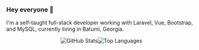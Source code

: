 ### Hey everyone 👋
I'm a self-taught full-stack developer working with Laravel, Vue, Bootstrap, and MySQL, currently living in Batumi, Georgia.

<div style="display: flex; align-items: center; justify-content: center; flex-wrap: wrap;">
  <a>
    <img align="top" src="https://github-readme-stats.vercel.app/api?username=Kajaia&show_icons=true&theme=dark" alt="GitHub Stats" />
  </a>
  <a>
    <img align="top" src="https://github-readme-stats.vercel.app/api/top-langs/?username=Kajaia&layout=compact&theme=dark&card_width=270" alt="Top Languages" />
  </a>
</div>
